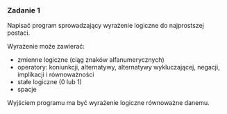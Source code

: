 ### Zadanie 1

Napisać program sprowadzający wyrażenie logiczne do najprostszej postaci.

Wyrażenie może zawierać:

  -  zmienne logiczne (ciąg znaków alfanumerycznych)
  -  operatory: koniunkcji, alternatywy, alternatywy wykluczającej, negacji, implikacji i równoważności
  -  stałe logiczne (0 lub 1)
  -  spacje

Wyjściem programu ma być wyrażenie logiczne równoważne danemu.

